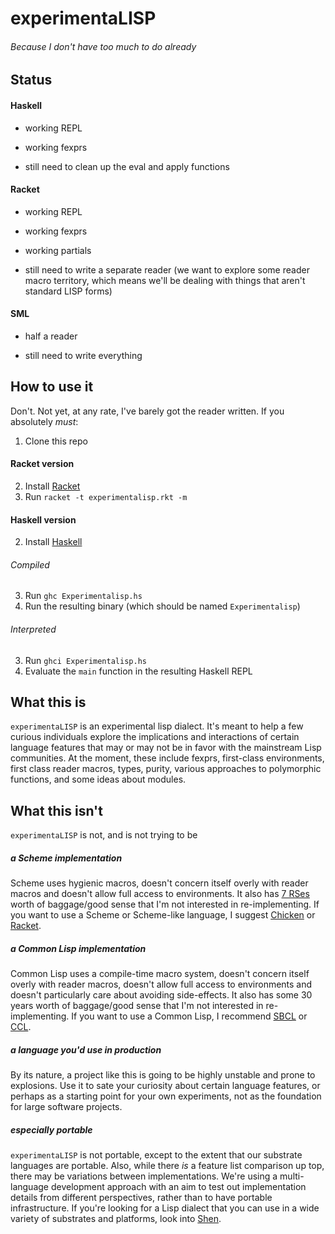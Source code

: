 # experimentaLISP
###### Because I don't have too much to do already

## Status

#### Haskell

- working REPL
- working fexprs

- still need to clean up the eval and apply functions

#### Racket

- working REPL
- working fexprs
- working partials

- still need to write a separate reader (we want to explore some reader macro territory, which means we'll be dealing with things that aren't standard LISP forms)

#### SML

- half a reader

- still need to write everything

## How to use it

Don't. Not yet, at any rate, I've barely got the reader written. If you absolutely _must_:

1. Clone this repo

#### Racket version

2. Install [Racket](http://racket-lang.org/)
3. Run `racket -t experimentalisp.rkt -m`

#### Haskell version

2. Install [Haskell](https://www.haskell.org/haskellwiki/Haskell)

###### Compiled

3. Run `ghc Experimentalisp.hs`
4. Run the resulting binary (which should be named `Experimentalisp`)

###### Interpreted

3. Run `ghci Experimentalisp.hs`
4. Evaluate the `main` function in the resulting Haskell REPL

## What this is

`experimentaLISP` is an experimental lisp dialect. It's meant to help a few curious individuals explore the implications and interactions of certain language features that may or may not be in favor with the mainstream Lisp communities. At the moment, these include fexprs, first-class environments, first class reader macros, types, purity, various approaches to polymorphic functions, and some ideas about modules.

## What this isn't

`experimentaLISP` is not, and is not trying to be

##### a Scheme implementation

Scheme uses hygienic macros, doesn't concern itself overly with reader macros and doesn't allow full access to environments. It also has [7 RSes](http://www.scheme-reports.org/) worth of baggage/good sense that I'm not interested in re-implementing. If you want to use a Scheme or Scheme-like language, I suggest [Chicken](http://www.call-cc.org/) or [Racket](http://racket-lang.org/).

##### a Common Lisp implementation

Common Lisp uses a compile-time macro system, doesn't concern itself overly with reader macros, doesn't allow full access to environments and doesn't particularly care about avoiding side-effects. It also has some 30 years worth of baggage/good sense that I'm not interested in re-implementing. If you want to use a Common Lisp, I recommend [SBCL](http://www.sbcl.org/) or [CCL](http://ccl.clozure.com/).

##### a language you'd use in production

By its nature, a project like this is going to be highly unstable and prone to explosions. Use it to sate your curiosity about certain language features, or perhaps as a starting point for your own experiments, not as the foundation for large software projects.

##### especially portable

`experimentaLISP` is not portable, except to the extent that our substrate languages are portable. Also, while there _is_ a feature list comparison up top, there may be variations between implementations. We're using a multi-language development approach with an aim to test out implementation details from different perspectives, rather than to have portable infrastructure. If you're looking for a Lisp dialect that you can use in a wide variety of substrates and platforms, look into [Shen](http://shenlanguage.org/).

